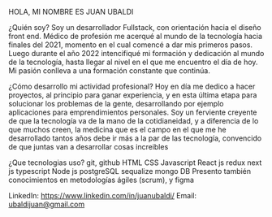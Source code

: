 HOLA, MI NOMBRE ES JUAN UBALDI

¿Quién soy? 
Soy un desarrollador Fullstack, con orientación hacia el diseño front end.
Médico de profesión me acerqué al mundo de la tecnología hacia finales del 2021, momento en el cual comencé a dar mis primeros pasos. Luego durante el año 2022 intencifiqué mi formación y dedicación al mundo de la tecnología, hasta llegar al nivel en el que me encuentro el día de hoy. Mi pasión conlleva a una  formación constante que continúa. 

¿Cómo desarrollo mi actividad profesional?
Hoy en día me dedico a hacer proyectos, al principio para ganar experiencia, y en esta última etapa para solucionar los problemas de la gente, desarrollando por ejemplo aplicaciones para emprendimientos personales. Soy un ferviente creyente de que la tecnología va de la mano de la cotidianeidad, y a diferencia de lo que muchos creen, la medicina que es el campo en el que me he desarrollado tantos años debe ir más a la par de las tecnología, convencido de que juntas van a desarrollar cosas increibles

¿Que tecnologias uso?
git, github
HTML
CSS
Javascript
React js
redux
next js
typescript
Node js
postgreSQL
sequalize
mongo DB
Presento también conocimientos en metodologías ágiles (scrum), y figma

LinkedIn: https://www.linkedin.com/in/juanubaldi/
Email: ubaldijuan@gmail.com
